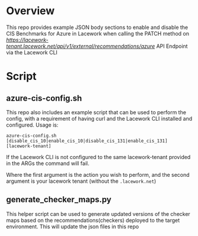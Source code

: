 # Overview

This repo provides example JSON body sections to enable and disable the CIS Benchmarks for Azure in Lacework when calling the PATCH method on *https://lacework-tenant.lacework.net/api/v1/external/recommendations/azure* API Endpoint via the Lacework CLI

# Script
## azure-cis-config.sh
This repo also includes an example script that can be used to perform the config, with a requirement of having curl and the Lacework CLI installed and configured.  Usage is:

`azure-cis-config.sh [disable_cis_10|enable_cis_10|disable_cis_131|enable_cis_131] [lacework-tenant]`

If the Lacework CLI is not configured to the same lacework-tenant provided in the ARGs the command will fail.

Where the first argument is the action you wish to perform, and the second argument is your lacework tenant (without the `.lacework.net`)

## generate_checker_maps.py
This helper script can be used to generate updated versions of the checker maps based on the recommendations(checkers) deployed to the target environment.
This will update the json files in this repo